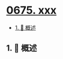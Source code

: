 # [0675. xxx](https://github.com/Tdahuyou/TNotes.leetcode/tree/main/notes/0675.%20xxx)

<!-- region:toc -->

- [1. 📝 概述](#1--概述)

<!-- endregion:toc -->

## 1. 📝 概述
